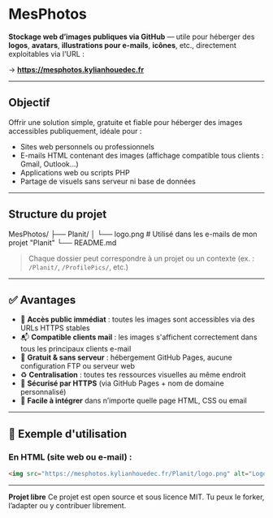 # MesPhotos

**Stockage web d’images publiques via GitHub** — utile pour héberger des **logos**, **avatars**, **illustrations pour e-mails**, **icônes**, etc., directement exploitables via l'URL :

-> **https://mesphotos.kylianhouedec.fr**

---

## Objectif

Offrir une solution simple, gratuite et fiable pour héberger des images accessibles publiquement, idéale pour :

- Sites web personnels ou professionnels
- E-mails HTML contenant des images (affichage compatible tous clients : Gmail, Outlook…)
- Applications web ou scripts PHP
- Partage de visuels sans serveur ni base de données

---

## Structure du projet
MesPhotos/
├── Planit/
│ └── logo.png # Utilisé dans les e-mails de mon projet "Planit"
└── README.md

> Chaque dossier peut correspondre à un projet ou un contexte (ex. : `/Planit/`, `/ProfilePics/`, etc.)

---

## ✅ Avantages

- 🔗 **Accès public immédiat** : toutes les images sont accessibles via des URLs HTTPS stables
- 📬 **Compatible clients mail** : les images s'affichent correctement dans tous les principaux clients e-mail
- 💸 **Gratuit & sans serveur** : hébergement GitHub Pages, aucune configuration FTP ou serveur web
- ♻️ **Centralisation** : toutes tes ressources visuelles au même endroit
- 🔐 **Sécurisé par HTTPS** (via GitHub Pages + nom de domaine personnalisé)
- 🧩 **Facile à intégrer** dans n’importe quelle page HTML, CSS ou email

---

## 🔗 Exemple d'utilisation

### En HTML (site web ou e-mail) :

```html
<img src="https://mesphotos.kylianhouedec.fr/Planit/logo.png" alt="Logo Planit" width="150">
```
---
**Projet libre**
Ce projet est open source et sous licence MIT.
Tu peux le forker, l’adapter ou y contribuer librement.
